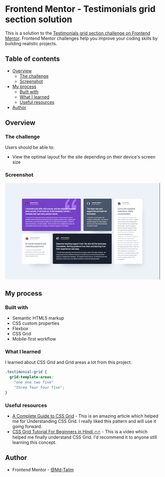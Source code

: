 # Frontend Mentor - Testimonials grid section solution

This is a solution to the [Testimonials grid section challenge on Frontend Mentor](https://www.frontendmentor.io/challenges/testimonials-grid-section-Nnw6J7Un7). Frontend Mentor challenges help you improve your coding skills by building realistic projects.

## Table of contents

- [Overview](#overview)
  - [The challenge](#the-challenge)
  - [Screenshot](#screenshot)
- [My process](#my-process)
  - [Built with](#built-with)
  - [What I learned](#what-i-learned)
  - [Useful resources](#useful-resources)
- [Author](#author)

## Overview

### The challenge

Users should be able to:

- View the optimal layout for the site depending on their device's screen size

### Screenshot

![Desktop Screenshot](./images/screenshot.png)


## My process

### Built with

- Semantic HTML5 markup
- CSS custom properties
- Flexbox
- CSS Grid
- Mobile-first workflow

### What I learned

I learned about CSS Grid and Grid areas a lot from this project.

```css
.testimonial-grid {
  grid-template-areas:
    "one one two five"
    "three four four five";
}
```

### Useful resources

- [A Complete Guide to CSS Grid](https://css-tricks.com/snippets/css/complete-guide-grid/) - This is an amazing article which helped me for Understanding CSS Grid. I really liked this pattern and will use it going forward.
- [CSS Grid Tutorial For Beginners in Hindi 🔥🔥](https://www.youtube.com/watch?v=BNmxUzPRYdw) - This is a video which helped me finally understand CSS Grid. I'd recommend it to anyone still learning this concept.

## Author

- Frontend Mentor - [@Md-Talim](https://www.frontendmentor.io/profile/Md-Talim)
